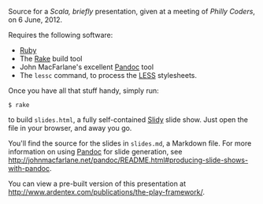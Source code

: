Source for a _Scala, briefly_ presentation, given at a meeting
of *Philly Coders*, on 6 June, 2012.

Requires the following software:

* [Ruby][]
* The [Rake][] build tool
* John MacFarlane's excellent [Pandoc][] tool
* The `lessc` command, to process the [LESS][] stylesheets.

Once you have all that stuff handy, simply run:

    $ rake

to build `slides.html`, a fully self-contained [Slidy][] slide show. Just
open the file in your browser, and away you go.

You'll find the source for the slides in `slides.md`, a Markdown file.
For more information on using [Pandoc][] for slide generation, see
<http://johnmacfarlane.net/pandoc/README.html#producing-slide-shows-with-pandoc>.

You can view a pre-built version of this presentation at
<http://www.ardentex.com/publications/the-play-framework/>.

[Ruby]: http://www.ruby-lang.org/
[Rake]: http://rake.rubyforge.org/
[Bundler]: http://gembundler.com/
[LESS]: http://lesscss.org/
[Pandoc]: http://johnmacfarlane.net/pandoc/
[PHASE]: http://scala-phase.org/
[Slidy]: http://www.w3.org/Talks/Tools/Slidy/
